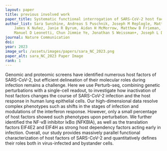 ```yaml
---
layout: paper
title: previous involved work
paper_title: Systematic functional interrogation of SARS-CoV-2 host factors using Perturb-seq
author_list: Sara Sunshine, Andreas S Puschnik, Joseph M Replogle, Matthew T Laurie, Jamin Liu, Beth Shoshana Zha,
    James K Nuñez, Janie R Byrum, Aidan H McMorrow, Matthew B Frieman, Juliane Winkler, Xiaojie Qiu, Oren S Rosenberg,
    Manuel D Leonetti, Chun Jimmie Ye, Jonathan S Weissman+, Joseph L DeRisi+, Marco Y Hein+
journal: Nature Communication
doi:
year: 2023
image_url: /assets/images/papers/sara_NC_2023.png
paper_alt: sara_NC_2023 Paper Image
rank: 1
---
```


Genomic and proteomic screens have identified numerous host factors of SARS-CoV-2, but efficient delineation of their
molecular roles during infection remains a challenge. Here we use Perturb-seq, combining genetic perturbations with a
single-cell readout, to investigate how inactivation of host factors changes the course of SARS-CoV-2 infection and
the host response in human lung epithelial cells. Our high-dimensional data resolve complex phenotypes such as shifts
in the stages of infection and modulations of the interferon response. However, only a small percentage of host
factors showed such phenotypes upon perturbation. We further identified the NF-κB inhibitor IκBα (NFKBIA), as well as
the translation factors EIF4E2 and EIF4H as strong host dependency factors acting early in infection. Overall, our
study provides massively parallel functional characterization of host factors of SARS-CoV-2 and quantitatively defines
their roles both in virus-infected and bystander cells.